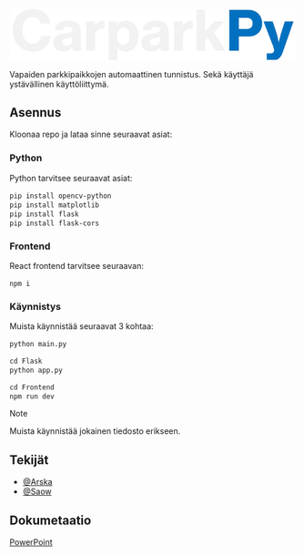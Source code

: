 ![Logo](https://github.com/Arskakoo/CarparkPy-app/blob/main/img/ReadmeLogo.png)

Vapaiden parkkipaikkojen automaattinen tunnistus. Sekä käyttäjä ystävällinen käyttöliittymä.

## Asennus

Kloonaa repo ja lataa sinne seuraavat asiat:

### Python

Python tarvitsee seuraavat asiat:

```
pip install opencv-python
pip install matplotlib
pip install flask
pip install flask-cors
```

### Frontend

React frontend tarvitsee seuraavan:

```
npm i
```

### Käynnistys

Muista käynnistää seuraavat 3 kohtaa:

```
python main.py
```

```
cd Flask
python app.py
```

```
cd Frontend
npm run dev
```

> [!NOTE]  
> Muista käynnistää jokainen tiedosto erikseen.

## Tekijät

- [@Arska](https://www.github.com/arskakoo)
- [@Saow](https://www.github.com/saow)

## Dokumetaatio

[PowerPoint](https://shorturl.at/oEK6C)
